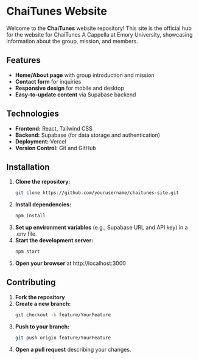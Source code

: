 # ChaiTunes Website

Welcome to the **ChaiTunes** website repository! This site is the official hub for the website for ChaiTunes A Cappella at Emory University, showcasing information about the group, mission, and members.

## Features
- **Home/About page** with group introduction and mission 
- **Contact form** for inquiries  
- **Responsive design** for mobile and desktop  
- **Easy-to-update content** via Supabase backend  

## Technologies
- **Frontend:** React, Tailwind CSS  
- **Backend:** Supabase (for data storage and authentication)  
- **Deployment:** Vercel  
- **Version Control:** Git and GitHub  

## Installation
1. **Clone the repository:**
   ```bash
   git clone https://github.com/yourusername/chaitunes-site.git

2. **Install dependencies:**
   ```bash
   npm install
3. **Set up environment variables** (e.g., Supabase URL and API key) in a .env file.
4. **Start the development server:**
   ```bash
   npm start
5. **Open your browser** at http://localhost:3000

## Contributing
1. **Fork the repository**
2. **Create a new branch:**
   ```bash
   git checkout -b feature/YourFeature
3. **Push to your branch:**
   ```bash
   git push origin feature/YourFeature
4. **Open a pull request** describing your changes.
